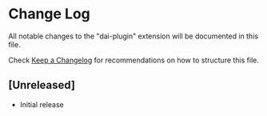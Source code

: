 # Change Log

All notable changes to the "dai-plugin" extension will be documented in this file.

Check [Keep a Changelog](http://keepachangelog.com/) for recommendations on how to structure this file.

## [Unreleased]

- Initial release